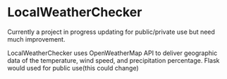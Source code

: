 # LocalWeatherChecker
Currently a project in progress updating for public/private use but need much improvement.

LocalWeatherChecker uses OpenWeatherMap API to deliver geographic data of the temperature, wind speed, and precipitation percentage. Flask would used for public use(this could change)
